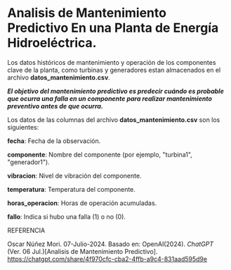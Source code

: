 # Analisis de Mantenimiento Predictivo En una Planta de Energía Hidroeléctrica.

Los datos históricos de mantenimiento y operación de los componentes clave de la planta, como turbinas y generadores estan almacenados en el archivo **datos_mantenimiento.csv**. 

_**El objetivo del mantenimiento predictivo es predecir cuándo es probable que ocurra una falla en un componente para realizar mantenimiento preventivo antes de que ocurra.**_

Los datos de las columnas del archivo  **datos_mantenimiento.csv** son los siguientes:

**fecha**: Fecha de la observación.

**componente**: Nombre del componente (por ejemplo, "turbina1", "generador1").

**vibracion**: Nivel de vibración del componente.

**temperatura**: Temperatura del componente.

**horas_operacion**: Horas de operación acumuladas.

**fallo**: Indica si hubo una falla (1) o no (0).

REFERENCIA

Oscar Núñez Mori. 07-Julio-2024. Basado en: OpenAI(2024). _ChatGPT_ (Ver. 06 Jul.)[Analisis de Mantenimiento Predictivo]. 
 <https://chatgpt.com/share/4f970cfc-cba2-4ffb-a9c4-831aad595d9e>




